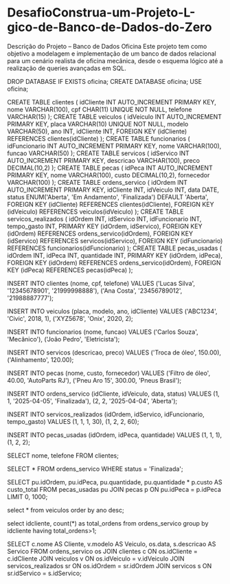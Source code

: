 # DesafioConstrua-um-Projeto-L-gico-de-Banco-de-Dados-do-Zero
Descrição do Projeto – Banco de Dados Oficina Este projeto tem como objetivo a modelagem e implementação de um banco de dados relacional para um cenário realista de oficina mecânica, desde o esquema lógico até a realização de queries avançadas em SQL.

DROP DATABASE IF EXISTS oficina;
CREATE DATABASE oficina;
USE oficina;

CREATE TABLE clientes (
  idCliente INT AUTO_INCREMENT PRIMARY KEY,
  nome VARCHAR(100),
  cpf CHAR(11) UNIQUE NOT NULL,
  telefone VARCHAR(15)
);
CREATE TABLE veiculos (
  idVeiculo INT AUTO_INCREMENT PRIMARY KEY,
  placa VARCHAR(10) UNIQUE NOT NULL,
  modelo VARCHAR(50),
  ano INT,
  idCliente INT,
  FOREIGN KEY (idCliente) REFERENCES clientes(idCliente)
);
CREATE TABLE funcionarios (
  idFuncionario INT AUTO_INCREMENT PRIMARY KEY,
  nome VARCHAR(100),
  funcao VARCHAR(50)
);
CREATE TABLE servicos (
  idServico INT AUTO_INCREMENT PRIMARY KEY,
  descricao VARCHAR(100),
  preco DECIMAL(10,2)
);
CREATE TABLE pecas (
  idPeca INT AUTO_INCREMENT PRIMARY KEY,
  nome VARCHAR(100),
  custo DECIMAL(10,2),
  fornecedor VARCHAR(100)
);
CREATE TABLE ordens_servico (
  idOrdem INT AUTO_INCREMENT PRIMARY KEY,
  idCliente INT,
  idVeiculo INT,
  data DATE,
  status ENUM('Aberta', 'Em Andamento', 'Finalizada') DEFAULT 'Aberta',
  FOREIGN KEY (idCliente) REFERENCES clientes(idCliente),
  FOREIGN KEY (idVeiculo) REFERENCES veiculos(idVeiculo)
);
CREATE TABLE servicos_realizados (
  idOrdem INT,
  idServico INT,
  idFuncionario INT,
  tempo_gasto INT,
  PRIMARY KEY (idOrdem, idServico),
  FOREIGN KEY (idOrdem) REFERENCES ordens_servico(idOrdem),
  FOREIGN KEY (idServico) REFERENCES servicos(idServico),
  FOREIGN KEY (idFuncionario) REFERENCES funcionarios(idFuncionario)
);
CREATE TABLE pecas_usadas (
  idOrdem INT,
  idPeca INT,
  quantidade INT,
  PRIMARY KEY (idOrdem, idPeca),
  FOREIGN KEY (idOrdem) REFERENCES ordens_servico(idOrdem),
  FOREIGN KEY (idPeca) REFERENCES pecas(idPeca)
);


INSERT INTO clientes (nome, cpf, telefone) VALUES
('Lucas Silva', '12345678901', '21999998888'),
('Ana Costa', '23456789012', '21988887777');

INSERT INTO veiculos (placa, modelo, ano, idCliente) VALUES
('ABC1234', 'Civic', 2018, 1),
('XYZ5678', 'Onix', 2020, 2);

INSERT INTO funcionarios (nome, funcao) VALUES
('Carlos Souza', 'Mecânico'),
('João Pedro', 'Eletricista');

INSERT INTO servicos (descricao, preco) VALUES
('Troca de óleo', 150.00),
('Alinhamento', 120.00);

INSERT INTO pecas (nome, custo, fornecedor) VALUES
('Filtro de óleo', 40.00, 'AutoParts RJ'),
('Pneu Aro 15', 300.00, 'Pneus Brasil');

INSERT INTO ordens_servico (idCliente, idVeiculo, data, status) VALUES
(1, 1, '2025-04-05', 'Finalizada'),
(2, 2, '2025-04-04', 'Aberta');

INSERT INTO servicos_realizados (idOrdem, idServico, idFuncionario, tempo_gasto) VALUES
(1, 1, 1, 30),
(1, 2, 2, 60);

INSERT INTO pecas_usadas (idOrdem, idPeca, quantidade) VALUES
(1, 1, 1),
(1, 2, 2);


SELECT nome, telefone FROM clientes;

SELECT * FROM ordens_servico WHERE status = 'Finalizada';

SELECT 
  pu.idOrdem, 
  pu.idPeca, 
  pu.quantidade, 
  pu.quantidade * p.custo AS custo_total
FROM pecas_usadas pu
JOIN pecas p ON pu.idPeca = p.idPeca
LIMIT 0, 1000;


select * from veiculos 
order by ano desc;

select idcliente, count(*) as total_ordens
from ordens_servico
group by idcliente
having total_ordens>1;

SELECT c.nome AS Cliente, v.modelo AS Veiculo, os.data, s.descricao AS Servico
FROM ordens_servico os
JOIN clientes c ON os.idCliente = c.idCliente
JOIN veiculos v ON os.idVeiculo = v.idVeiculo
JOIN servicos_realizados sr ON os.idOrdem = sr.idOrdem
JOIN servicos s ON sr.idServico = s.idServico;



